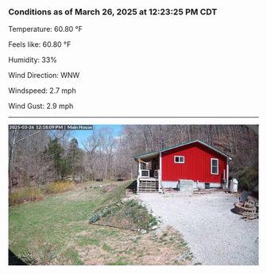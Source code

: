 ### Conditions as of March 26, 2025 at 12:23:25 PM CDT 

Temperature: 60.80 &deg;F

Feels like: 60.80 &deg;F

Humidity: 33%

Wind Direction: WNW

Windspeed: 2.7 mph

Wind Gust: 2.9 mph

---

<img src="./images/latest.jpeg"/>

